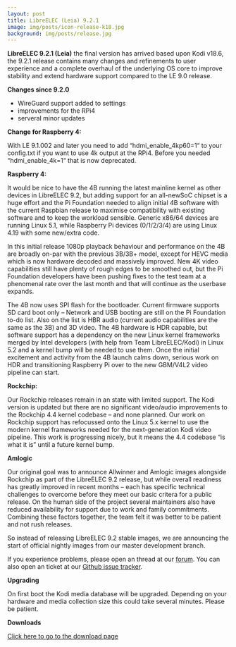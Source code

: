 ```yaml
---
layout: post
title: LibreELEC (Leia) 9.2.1
image: img/posts/icon-release-k18.jpg
background: img/posts/release.jpg
---
```


**LibreELEC 9.2.1 (Leia)** the final version has arrived based upon Kodi v18.6, the 9.2.1 release contains many changes and refinements to user experience and a complete overhaul of the underlying OS core to improve stability and extend hardware support compared to the LE 9.0 release.

**Changes since 9.2.0**

* WireGuard support added to settings
* improvements for the RPi4
* serveral minor updates

**Change for Raspberry 4:**

With LE 9.1.002 and later you need to add “hdmi_enable_4kp60=1“ to your config.txt if you want to use 4k output at the RPi4. Before you needed “hdmi_enable_4k=1“ that is now deprecated.

**Raspberry 4:**

It would be nice to have the 4B running the latest mainline kernel as other devices in LibreELEC 9.2, but adding support for an all-newSoC chipset is a huge effort and the Pi Foundation needed to align initial 4B software with the current Raspbian release to maximise compatibility with existing software and to keep the workload sensible. Generic x86/64 devices are running Linux 5.1, while Raspberry Pi devices (0/1/2/3/4) are using Linux 4.19 with some new/extra code.

In this initial release 1080p playback behaviour and performance on the 4B are broadly on-par with the previous 3B/3B+ model, except for HEVC media which is now hardware decoded and massively improved. New 4K video capabilities still have plenty of rough edges to be smoothed out, but the Pi Foundation developers have been pushing fixes to the test team at a phenomenal rate over the last month and that will continue as the userbase expands.

The 4B now uses SPI flash for the bootloader. Current firmware supports SD card boot only – Network and USB booting are still on the Pi Foundation to-do list. Also on the list is HBR audio (current audio capabilities are the same as the 3B) and 3D video. The 4B hardware is HDR capable, but software support has a dependency on the new Linux kernel frameworks merged by Intel developers (with help from Team LibreELEC/Kodi) in Linux 5.2 and a kernel bump will be needed to use them. Once the initial excitement and activity from the 4B launch calms down, serious work on HDR and transitioning Raspberry Pi over to the new GBM/V4L2 video pipeline can start.

**Rockchip:**

Our Rockchip releases remain in an state with limited support. The Kodi version is updated but there are no significant video/audio improvements to the Rockchip 4.4 kernel codebase – and none planned. Our work on Rockchip support has refocussed onto the Linux 5.x kernel to use the modern kernel frameworks needed for the next-generation Kodi video pipeline. This work is progressing nicely, but it means the 4.4 codebase “is what it is” until a future kernel bump.

**Amlogic**

Our original goal was to announce Allwinner and Amlogic images alongside Rockchip as part of the LibreELEC 9.2 release, but while overall readiness has greatly improved in recent months – each has specific technical challenges to overcome before they meet our basic critera for a public release. On the human side of the project several maintainers also have reduced availability for support due to work and family commitments. Combining these factors together, the team felt it was better to be patient and not rush releases.

So instead of releasing LibreELEC 9.2 stable images, we are announcing the start of official nightly images from our master development branch.

If you experience problems, please open an thread at our [forum](https://forum.libreelec.tv/). You can also open an ticket at our [Github issue tracker](https://github.com/LibreELEC/LibreELEC.tv/issues).

**Upgrading**

On first boot the Kodi media database will be upgraded. Depending on your hardware and media collection size this could take several minutes. Please be patient.

**Downloads**

[Click here to go to the download page](https://libreelec.tv/download/)
